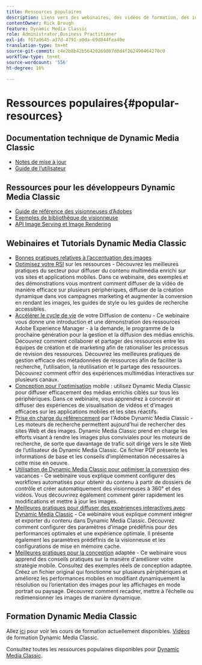 ```yaml
---
title: Ressources populaires
description: Liens vers des webinaires, des vidéos de formation, des informations sur les meilleures pratiques et des ressources pour les développeurs.
contentOwner: Rick Brough
feature: Dynamic Media Classic
role: Administrator,Business Practitioner
exl-id: f67a0645-a37d-4791-a0da-69d844fea40e
translation-type: tm+mt
source-git-commit: c4e2b8b42b56420269087d0d4f262490464270c0
workflow-type: tm+mt
source-wordcount: '556'
ht-degree: 16%

---
```


# Ressources populaires{#popular-resources}

## Documentation technique de Dynamic Media Classic

* [Notes de mise à jour](https://experienceleague.adobe.com/docs/dynamic-media-developer-resources/release-notes/s7rn2017.html)
* [Guide de l’utilisateur](introduction.md)

## Ressources pour les développeurs Dynamic Media Classic

* [Guide de référence des visionneuses d’Adobes](https://experienceleague.adobe.com/docs/dynamic-media-developer-resources.html)
* [Exemples de bibliothèque de visionneuse](https://landing.adobe.com/en/na/dynamic-media/ctir-2755/live-demos.html)
* [API Image Serving et Image Rendering](https://experienceleague.adobe.com/docs/dynamic-media-developer-resources.html)

## Webinaires et Tutorials Dynamic Media Classic

* [Bonnes pratiques relatives à l’accentuation des images](/help/assets/s7_sharpening_images.pdf)
* [Optimisez votre RSI](https://adobecustomersuccess.adobeconnect.com/p5ar3hfrrec/?launcher=false&amp;fcsContent=true&amp;pbMode=normal&amp;proto=true)  sur les ressources - Découvrez les meilleures pratiques du secteur pour diffuser du contenu multimédia enrichi sur vos sites et applications mobiles. Dans ce webinaire, des exemples et des démonstrations vous montrent comment diffuser de la vidéo de manière efficace sur plusieurs périphériques, diffuser de la création dynamique dans vos campagnes marketing et augmenter la conversion en rendant les images, les guides de style ou les guides de recherche accessibles.
* [Accélérer le cycle de vie](https://adobecustomersuccess.adobeconnect.com/p88ducm9pqv/)  de votre Diffusion de contenu - Ce webinaire vous donne une introduction et une démonstration des ressources Adobe Experience Manager - à la demande, le programme de la prochaine génération pour la gestion et la diffusion des médias enrichis. Découvrez comment collaborer et partager des ressources entre les équipes de création et de marketing afin de rationaliser les processus de révision des ressources. Découvrez les meilleures pratiques de gestion efficace des métadonnées de ressources afin de faciliter la recherche, l’utilisation, la réutilisation et le partage des ressources. Découvrez comment offrir des expériences multimédias interactives sur plusieurs canaux.
* [Conception pour l&#39;optimisation](https://adobecustomersuccess.adobeconnect.com/p6oqd3wydif/?launcher=false&amp;fcsContent=true&amp;pbMode=normal&amp;proto=true)  mobile : utilisez Dynamic Media Classic pour diffuser efficacement des médias enrichis ciblés sur tous les périphériques. Dans ce webinaire, vous apprendrez à concevoir et diffuser des expériences de visualisation de vidéos et d’images efficaces sur les applications mobiles et les sites réactifs.
* [Prise en charge du référencement](/help/assets/s7_seo.pdf)  par l&#39;Adobe Dynamic Media Classic - Les moteurs de recherche permettent aujourd&#39;hui de rechercher des sites Web et des images. Dynamic Media Classic prend en charge les efforts visant à rendre les images plus conviviales pour les moteurs de recherche, de sorte que davantage de trafic soit dirigé vers le site Web de l’utilisateur de Dynamic Media Classic. Ce fichier PDF présente les informations de base et les conseils d’implémentation nécessaires à cette mise en oeuvre.
* [Utilisation de Dynamic Media Classic pour optimiser la conversion](https://adobecustomersuccess.adobeconnect.com/p32n1yr85c9/?proto=true)  des vacances - Ce webinaire vous explique comment configurer des workflows automatisés pour obtenir du contenu à partir de dossiers de contrôle et créer automatiquement des visionneuses à 360° et des vidéos. Vous découvrirez également comment gérer rapidement les modifications et mettre à jour les images.
* [Meilleures pratiques pour diffuser des expériences interactives avec Dynamic Media Classic](https://seminars.adobeconnect.com/p7wb8ej3u6d/)  - Ce webinaire vous explique comment intégrer et exporter du contenu dans Dynamic Media Classic. Découvrez comment configurer des paramètres d’image prédéfinis pour des performances optimales et une expérience optimale. Il présente également les paramètres prédéfinis de la visionneuse et les configurations de mise en mémoire cache.
* [Meilleures pratiques pour la conception](https://offers.adobe.com/en/na/marketing/landings/_40458_responsive_design_live_on_demand_webinar.html)  adaptée - Ce webinaire vous apprend des conseils pratiques sur la manière d&#39;améliorer votre stratégie mobile. Consultez des exemples réels de conception adaptée. Créez un fichier original qui fonctionne sur plusieurs périphériques et améliorez les performances mobiles en modifiant dynamiquement la résolution ou l’orientation des images pour les affichages en mode portrait ou paysage. Découvrez comment recadrer, mettre à l’échelle ou redimensionner les images de manière dynamique.

## Formation Dynamic Media Classic

Allez [ici](https://training.adobe.com/training/courses.html#product=adobe-scene7) pour voir les cours de formation actuellement disponibles.
[Vidéos](https://experienceleague.adobe.com/docs/dynamic-media-classic/using/intro/training-videos.html#intro) de formation Dynamic Media Classic.

Consultez toutes les ressources populaires disponibles pour [Dynamic Media Classic](home.md).
